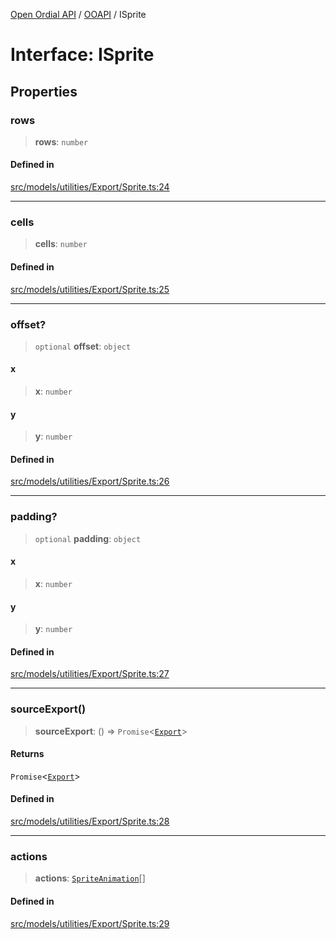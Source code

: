[Open Ordial API](../../README.md) / [OOAPI](../README.md) / ISprite

# Interface: ISprite

## Properties

### rows

> **rows**: `number`

#### Defined in

[src/models/utilities/Export/Sprite.ts:24](https://github.com/open-ordinal/open-ordinal-api/blob/70e118e56492403aed907a3616034144dfc18228/src/models/utilities/Export/Sprite.ts#L24)

***

### cells

> **cells**: `number`

#### Defined in

[src/models/utilities/Export/Sprite.ts:25](https://github.com/open-ordinal/open-ordinal-api/blob/70e118e56492403aed907a3616034144dfc18228/src/models/utilities/Export/Sprite.ts#L25)

***

### offset?

> `optional` **offset**: `object`

#### x

> **x**: `number`

#### y

> **y**: `number`

#### Defined in

[src/models/utilities/Export/Sprite.ts:26](https://github.com/open-ordinal/open-ordinal-api/blob/70e118e56492403aed907a3616034144dfc18228/src/models/utilities/Export/Sprite.ts#L26)

***

### padding?

> `optional` **padding**: `object`

#### x

> **x**: `number`

#### y

> **y**: `number`

#### Defined in

[src/models/utilities/Export/Sprite.ts:27](https://github.com/open-ordinal/open-ordinal-api/blob/70e118e56492403aed907a3616034144dfc18228/src/models/utilities/Export/Sprite.ts#L27)

***

### sourceExport()

> **sourceExport**: () => `Promise`\<[`Export`](../type-aliases/Export.md)\>

#### Returns

`Promise`\<[`Export`](../type-aliases/Export.md)\>

#### Defined in

[src/models/utilities/Export/Sprite.ts:28](https://github.com/open-ordinal/open-ordinal-api/blob/70e118e56492403aed907a3616034144dfc18228/src/models/utilities/Export/Sprite.ts#L28)

***

### actions

> **actions**: [`SpriteAnimation`](../classes/SpriteAnimation.md)[]

#### Defined in

[src/models/utilities/Export/Sprite.ts:29](https://github.com/open-ordinal/open-ordinal-api/blob/70e118e56492403aed907a3616034144dfc18228/src/models/utilities/Export/Sprite.ts#L29)
